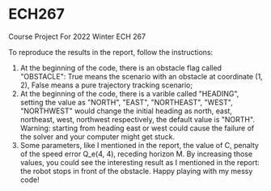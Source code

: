 # ECH267
Course Project For 2022 Winter ECH 267 

To reproduce the results in the report, follow the instructions: 
1. At the beginning of the code, there is an obstacle flag called "OBSTACLE": True means the scenario with an obstacle at coordinate (1, 2), False means a pure trajectory tracking scenario; 
2. At the beginning of the code, there is a varible called "HEADING", setting the value as "NORTH", "EAST", "NORTHEAST", "WEST", "NORTHWEST" would change the initial heading as north, east, northeast, west, northwest respectively, the default value is "NORTH". Warning: starting from heading east or west could cause the failure of the solver and your computer might get stuck. 
3. Some parameters, like I mentioned in the report, the value of C, penalty of the speed error Q_e(4, 4), receding horizon M. By increasing those values, you could see the interesting result as I mentioned in the report: the robot stops in front of the obstacle. Happy playing with my messy code!
